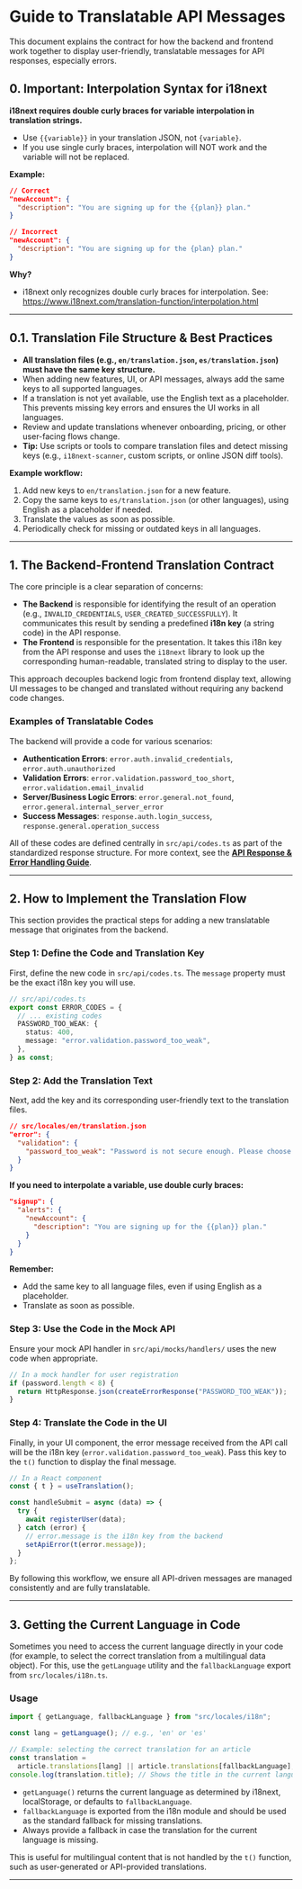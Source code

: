 # Guide to Translatable API Messages

This document explains the contract for how the backend and frontend work together to display user-friendly, translatable messages for API responses, especially errors.

## 0. Important: Interpolation Syntax for i18next

**i18next requires double curly braces for variable interpolation in translation strings.**

- Use `{{variable}}` in your translation JSON, not `{variable}`.
- If you use single curly braces, interpolation will NOT work and the variable will not be replaced.

**Example:**

```json
// Correct
"newAccount": {
  "description": "You are signing up for the {{plan}} plan."
}

// Incorrect
"newAccount": {
  "description": "You are signing up for the {plan} plan."
}
```

**Why?**

- i18next only recognizes double curly braces for interpolation. See: https://www.i18next.com/translation-function/interpolation.html

---

## 0.1. Translation File Structure & Best Practices

- **All translation files (e.g., `en/translation.json`, `es/translation.json`) must have the same key structure.**
- When adding new features, UI, or API messages, always add the same keys to all supported languages.
- If a translation is not yet available, use the English text as a placeholder. This prevents missing key errors and ensures the UI works in all languages.
- Review and update translations whenever onboarding, pricing, or other user-facing flows change.
- **Tip:** Use scripts or tools to compare translation files and detect missing keys (e.g., `i18next-scanner`, custom scripts, or online JSON diff tools).

**Example workflow:**

1. Add new keys to `en/translation.json` for a new feature.
2. Copy the same keys to `es/translation.json` (or other languages), using English as a placeholder if needed.
3. Translate the values as soon as possible.
4. Periodically check for missing or outdated keys in all languages.

---

## 1. The Backend-Frontend Translation Contract

The core principle is a clear separation of concerns:

- **The Backend** is responsible for identifying the result of an operation (e.g., `INVALID_CREDENTIALS`, `USER_CREATED_SUCCESSFULLY`). It communicates this result by sending a predefined **i18n key** (a string code) in the API response.
- **The Frontend** is responsible for the presentation. It takes this i18n key from the API response and uses the `i18next` library to look up the corresponding human-readable, translated string to display to the user.

This approach decouples backend logic from frontend display text, allowing UI messages to be changed and translated without requiring any backend code changes.

### Examples of Translatable Codes

The backend will provide a code for various scenarios:

- **Authentication Errors**: `error.auth.invalid_credentials`, `error.auth.unauthorized`
- **Validation Errors**: `error.validation.password_too_short`, `error.validation.email_invalid`
- **Server/Business Logic Errors**: `error.general.not_found`, `error.general.internal_server_error`
- **Success Messages**: `response.auth.login_success`, `response.general.operation_success`

All of these codes are defined centrally in `src/api/codes.ts` as part of the standardized response structure. For more context, see the **[API Response & Error Handling Guide](./ERROR_HANDLING.md)**.

---

## 2. How to Implement the Translation Flow

This section provides the practical steps for adding a new translatable message that originates from the backend.

### Step 1: Define the Code and Translation Key

First, define the new code in `src/api/codes.ts`. The `message` property must be the exact i18n key you will use.

```typescript
// src/api/codes.ts
export const ERROR_CODES = {
  // ... existing codes
  PASSWORD_TOO_WEAK: {
    status: 400,
    message: "error.validation.password_too_weak",
  },
} as const;
```

### Step 2: Add the Translation Text

Next, add the key and its corresponding user-friendly text to the translation files.

```json
// src/locales/en/translation.json
"error": {
  "validation": {
    "password_too_weak": "Password is not secure enough. Please choose a stronger password."
  }
}
```

**If you need to interpolate a variable, use double curly braces:**

```json
"signup": {
  "alerts": {
    "newAccount": {
      "description": "You are signing up for the {{plan}} plan."
    }
  }
}
```

**Remember:**

- Add the same key to all language files, even if using English as a placeholder.
- Translate as soon as possible.

### Step 3: Use the Code in the Mock API

Ensure your mock API handler in `src/api/mocks/handlers/` uses the new code when appropriate.

```typescript
// In a mock handler for user registration
if (password.length < 8) {
  return HttpResponse.json(createErrorResponse("PASSWORD_TOO_WEAK"));
}
```

### Step 4: Translate the Code in the UI

Finally, in your UI component, the error message received from the API call will be the i18n key (`error.validation.password_too_weak`). Pass this key to the `t()` function to display the final message.

```jsx
// In a React component
const { t } = useTranslation();

const handleSubmit = async (data) => {
  try {
    await registerUser(data);
  } catch (error) {
    // error.message is the i18n key from the backend
    setApiError(t(error.message));
  }
};
```

By following this workflow, we ensure all API-driven messages are managed consistently and are fully translatable.

---

## 3. Getting the Current Language in Code

Sometimes you need to access the current language directly in your code (for example, to select the correct translation from a multilingual data object). For this, use the `getLanguage` utility and the `fallbackLanguage` export from `src/locales/i18n.ts`.

### Usage

```typescript
import { getLanguage, fallbackLanguage } from "src/locales/i18n";

const lang = getLanguage(); // e.g., 'en' or 'es'

// Example: selecting the correct translation for an article
const translation =
  article.translations[lang] || article.translations[fallbackLanguage];
console.log(translation.title); // Shows the title in the current language, or fallback language (usually English)
```

- `getLanguage()` returns the current language as determined by i18next, localStorage, or defaults to `fallbackLanguage`.
- `fallbackLanguage` is exported from the i18n module and should be used as the standard fallback for missing translations.
- Always provide a fallback in case the translation for the current language is missing.

This is useful for multilingual content that is not handled by the `t()` function, such as user-generated or API-provided translations.

---

